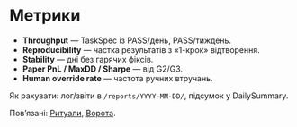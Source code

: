 # Метрики
- **Throughput** — TaskSpec із PASS/день, PASS/тиждень.
- **Reproducibility** — частка результатів з «1-крок» відтворення.
- **Stability** — дні без гарячих фіксів.
- **Paper PnL / MaxDD / Sharpe** — від G2/G3.
- **Human override rate** — частота ручних втручань.

Як рахувати: лог/звіти в `/reports/YYYY-MM-DD/`, підсумок у DailySummary.

Повʼязані: [Ритуали](rituals.md), [Ворота](gates.md).
